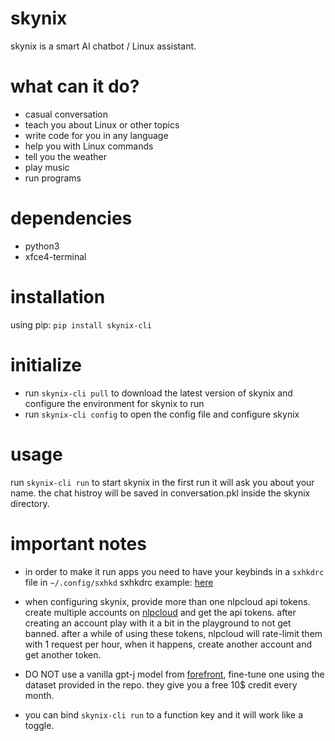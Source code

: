 # skynix

skynix is a smart AI chatbot / Linux assistant.

# what can it do?
- casual conversation
- teach you about Linux or other topics
- write code for you in any language
- help you with Linux commands
- tell you the weather
- play music
- run programs

# dependencies
- python3
- xfce4-terminal

# installation
using pip:
```pip install skynix-cli```

# initialize
- run ```skynix-cli pull``` to download the latest version of skynix and configure the environment for skynix to run
- run ```skynix-cli config``` to open the config file and configure skynix

# usage
run ```skynix-cli run``` to start skynix
in the first run it will ask you about your name.
the chat histroy will be saved in conversation.pkl inside the skynix directory.

# important notes
- in order to make it run apps you need to have your keybinds in a ```sxhkdrc``` file in ```~/.config/sxhkd```
    sxhkdrc example: [here](https://gitlab.com/dwt1/dotfiles/blob/master/.config/sxhkd/sxhkdrc)

- when configuring skynix, provide more than one nlpcloud api tokens.
    create multiple accounts on [nlpcloud](https://nlpcloud.com/) and get the api tokens.
        after creating an account play with it a bit in the playground to not get banned.
            after a while of using these tokens, nlpcloud will rate-limit them with 1 request per hour, when it happens, create another account and get another token.

- DO NOT use a vanilla gpt-j model from [forefront](https://www.forefront.ai/), fine-tune one using the dataset provided in the repo.
    they give you a free 10$ credit every month.

- you can bind ```skynix-cli run``` to a function key and it will work like a toggle.